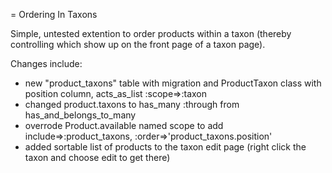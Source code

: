 = Ordering In Taxons

Simple, untested extention to order products within a taxon (thereby controlling which show up on the front page of a taxon page).

Changes include: <br/>
  * new "product_taxons" table with migration and ProductTaxon class with position column, acts_as_list :scope=>:taxon <br/>
  * changed product.taxons to has_many :through from has_and_belongs_to_many<br/>
  * overrode Product.available named scope to add include=>:product_taxons, :order=>'product_taxons.position'<br/>
  * added sortable list of products to the taxon edit page (right click the taxon and choose edit to get there)<br/>

